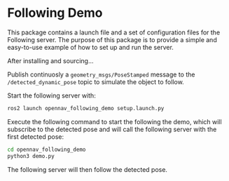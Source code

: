 # Following Demo

This package contains a launch file and a set of configuration files for the Following server. The purpose of this package is to provide a simple and easy-to-use example of how to set up and run the server.

After installing and sourcing...


Publish continuosly a ```geometry_msgs/PoseStamped``` message to the ```/detected_dynamic_pose``` topic to simulate the object to follow.

Start the following server with:
```bash
ros2 launch opennav_following_demo setup.launch.py
```

Execute the following command to start the following the demo, which will subscribe to the detected pose and will call the following server with the first detected pose:
```bash
cd opennav_following_demo
python3 demo.py
```

The following server will then follow the detected pose.
